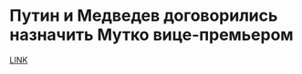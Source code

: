 # Путин и Медведев договорились назначить Мутко вице-премьером



[LINK](https://varlamov.ru/2024427.html)